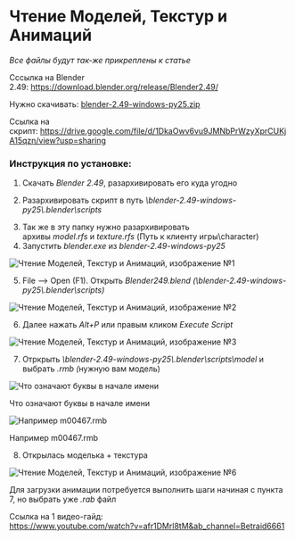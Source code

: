 <h1>Чтение Моделей, Текстур и Анимаций</h1>

<p><em>Все файлы будут так-же прикреплены к статье</em></p>

<p>Сссылка на Blender 2.49:&nbsp;<a href="https://vk.com/away.php?to=https%3A%2F%2Fdownload.blender.org%2Frelease%2FBlender2.49%2F&amp;cc_key=" rel="nofollow noopener" target="_blank">https://download.blender.org/release/Blender2.49/</a></p>

<p>Нужно скачивать:&nbsp;<a href="https://vk.com/away.php?to=https%3A%2F%2Fdownload.blender.org%2Frelease%2FBlender2.49%2Fblender-2.49-windows-py25.zip&amp;cc_key=" rel="nofollow noopener" target="_blank" title="https://download.blender.org/release/Blender2.49/blender-2.49-windows-py25.zip">blender-2.49-windows-py25.zip</a></p>

<p>Ссылка на скрипт:&nbsp;<a href="https://vk.com/away.php?to=https%3A%2F%2Fdrive.google.com%2Ffile%2Fd%2F1DkaOwv6vu9JMNbPrWzyXprCUKjA15qzn%2Fview%3Fusp%3Dsharing&amp;cc_key=" rel="nofollow noopener" target="_blank" title="https://drive.google.com/file/d/1DkaOwv6vu9JMNbPrWzyXprCUKjA15qzn/view?usp=sharing">https://drive.google.com/file/d/1DkaOwv6vu9JMNbPrWzyXprCUKjA15qzn/view?usp=sharing</a></p>

<h3>Инструкция по установке:</h3>

<ol start="1">
	<li>Скачать&nbsp;<em>Blender 2.49</em>, разархивировать его куда угодно</li>
</ol>

<ol start="2">
	<li>Разархивировать скрипт в путь&nbsp;<em>\blender-2.49-windows-py25\.blender\scripts</em></li>
</ol>

<ol start="3">
	<li>Так же в эту папку нужно разархивировать архивы&nbsp;<em>model.rfs</em>&nbsp;и&nbsp;<em>texture.rfs</em>&nbsp;(Путь к клиенту игры\character)</li>
	<li>Запустить&nbsp;<em>blender.exe</em>&nbsp;из&nbsp;<em>blender-2.49-windows-py25</em></li>
</ol>

<p><img alt="Чтение Моделей, Текстур и Анимаций, изображение №1" src="https://sun9-18.userapi.com/impg/yQsZwqSrSkxzj1RItghYJMhQ_0YmlrxmS3PRcA/INMzSgzsOvA.jpg?size=226x150&amp;quality=96&amp;sign=d1f1c002657e8978ffec87d77b254f28&amp;type=album" /></p>

<ol start="5">
	<li>File &mdash;&gt; Open (F1). Открыть&nbsp;<em>Blender249.blend (\blender-2.49-windows-py25\.blender\scripts)</em></li>
</ol>

<p><img alt="Чтение Моделей, Текстур и Анимаций, изображение №2" src="https://sun9-6.userapi.com/impg/Wj6E-0U3X3Qbfc_CMTVzh7H12OSNHUxWbbPuUw/Z9ys5YTNzRQ.jpg?size=807x539&amp;quality=96&amp;sign=f625618c8d4e8038875647dde85e3a3e&amp;type=album" /></p>

<ol start="6">
	<li>Далее нажать&nbsp;<em>Alt+P</em>&nbsp;или правым кликом&nbsp;<em>Execute Script</em></li>
</ol>

<p><img alt="Чтение Моделей, Текстур и Анимаций, изображение №3" src="https://sun9-7.userapi.com/impg/V987hYKu24FB57x4i8lBynCIEg7QpHXAvj1LfQ/vYxpMWztBdY.jpg?size=424x353&amp;quality=96&amp;sign=191494a2d0e9220f3f629ad1732c6c2d&amp;type=album" /></p>

<ol start="7">
	<li>Отркрыть<em>&nbsp;\blender-2.49-windows-py25\.blender\scripts\model&nbsp;</em>и выбрать<em>&nbsp;.rmb (</em>нужную вам модель)</li>
</ol>

<p><img alt="Что означают буквы в начале имени" src="https://sun9-55.userapi.com/impg/JlVF2y2YEcFlliUmlWZY1sYmWjw8iemd6lelig/DMP9ugNl5MU.jpg?size=461x245&amp;quality=96&amp;sign=5f35b377b9cf04e675164a7af35b5525&amp;type=album" /></p>

<p>Что означают буквы в начале имени</p>

<p><img alt="Например m00467.rmb" src="https://sun9-80.userapi.com/impg/X97r26YP7pB-Nsnzq63XqmomgjdrnpN1JgN73w/Y4UOeOVCwVQ.jpg?size=458x575&amp;quality=96&amp;sign=015e64e2fb4abd6eeb1188a73511a18e&amp;type=album" /></p>

<p>Например m00467.rmb</p>

<ol start="8">
	<li>Открылась моделька + текстура</li>
</ol>

<p><img alt="Чтение Моделей, Текстур и Анимаций, изображение №6" src="https://sun9-27.userapi.com/impg/xksbqaN9sTh1zxvcLS2IPN7bWwG2MVqY4XpYqA/hiknQLfVUxM.jpg?size=504x587&amp;quality=96&amp;sign=bac878c9a28b1f12d1366ee5c51a0c4e&amp;type=album" /></p>

<p>Для загрузки анимации потребуется выполнить шаги начиная с пункта 7, но выбрать уже&nbsp;<em>.rab</em>&nbsp;файл</p>

<p>Ссылка на 1 видео-гайд:<br />
<a href="https://vk.com/away.php?to=https%3A%2F%2Fwww.youtube.com%2Fwatch%3Fv%3Dafr1DMrl8tM%26ab_channel%3DBetraid6661&amp;cc_key=" rel="nofollow noopener" target="_blank" title="https://www.youtube.com/watch?v=afr1DMrl8tM&amp;ab_channel=Betraid6661">https://www.youtube.com/watch?v=afr1DMrl8tM&amp;ab_channel=Betraid6661</a></p>
